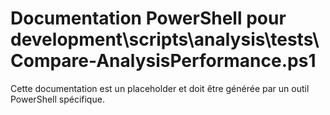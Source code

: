 # Documentation PowerShell pour development\scripts\analysis\tests\Compare-AnalysisPerformance.ps1

Cette documentation est un placeholder et doit être générée par un outil PowerShell spécifique.
